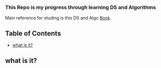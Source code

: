 ### This Repo is my progress through learning DS and Algorithms 

Main reference for studing is this DS and Algo [Book](https://www.amazon.com/Structures-Algorithms-Python-Michael-Goodrich/dp/1118290275).

## Table of Contents

- [what is it?](#what-is-it)


## what is it?